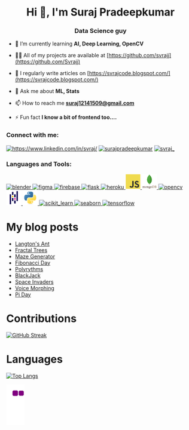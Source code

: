 <h1 align="center">Hi 👋, I'm Suraj Pradeepkumar</h1>
<h3 align="center">Data Science guy</h3>

- 🌱 I’m currently learning **AI, Deep Learning, OpenCV**

- 👨‍💻 All of my projects are available at [https://github.com/svrajj](https://github.com/Svrajj)

- 📝 I regularly write articles on [https://svrajcode.blogspot.com/](https://svrajcode.blogspot.com/)

- 💬 Ask me about **ML, Stats**

- 📫 How to reach me **suraj12141509@gmail.com**

- ⚡ Fun fact **I know a bit of frontend too....**

<h3 align="left">Connect with me:</h3>
<p align="left">
<a href="https://linkedin.com/in/https://www.linkedin.com/in/svraj/" target="blank"><img align="center" src="https://raw.githubusercontent.com/rahuldkjain/github-profile-readme-generator/master/src/images/icons/Social/linked-in-alt.svg" alt="https://www.linkedin.com/in/svraj/" height="30" width="40" /></a>
<a href="https://kaggle.com/surajpradeepkumar" target="blank"><img align="center" src="https://raw.githubusercontent.com/rahuldkjain/github-profile-readme-generator/master/src/images/icons/Social/kaggle.svg" alt="surajpradeepkumar" height="30" width="40" /></a>
<a href="https://instagram.com/svraj__" target="blank"><img align="center" src="https://raw.githubusercontent.com/rahuldkjain/github-profile-readme-generator/master/src/images/icons/Social/instagram.svg" alt="svraj_" height="30" width="40" /></a>
</p>

<h3 align="left">Languages and Tools:</h3>
<p align="left"> <a href="https://www.blender.org/" target="_blank" rel="noreferrer"> <img src="https://download.blender.org/branding/community/blender_community_badge_white.svg" alt="blender" width="40" height="40"/> </a> <a href="https://www.figma.com/" target="_blank" rel="noreferrer"> <img src="https://www.vectorlogo.zone/logos/figma/figma-icon.svg" alt="figma" width="40" height="40"/> </a> <a href="https://firebase.google.com/" target="_blank" rel="noreferrer"> <img src="https://www.vectorlogo.zone/logos/firebase/firebase-icon.svg" alt="firebase" width="40" height="40"/> </a> <a href="https://flask.palletsprojects.com/" target="_blank" rel="noreferrer"> <img src="https://www.vectorlogo.zone/logos/pocoo_flask/pocoo_flask-icon.svg" alt="flask" width="40" height="40"/> </a> <a href="https://heroku.com" target="_blank" rel="noreferrer"> <img src="https://www.vectorlogo.zone/logos/heroku/heroku-icon.svg" alt="heroku" width="40" height="40"/> </a> <a href="https://developer.mozilla.org/en-US/docs/Web/JavaScript" target="_blank" rel="noreferrer"> <img src="https://raw.githubusercontent.com/devicons/devicon/master/icons/javascript/javascript-original.svg" alt="javascript" width="40" height="40"/> </a> <a href="https://www.mongodb.com/" target="_blank" rel="noreferrer"> <img src="https://raw.githubusercontent.com/devicons/devicon/master/icons/mongodb/mongodb-original-wordmark.svg" alt="mongodb" width="40" height="40"/> </a> <a href="https://opencv.org/" target="_blank" rel="noreferrer"> <img src="https://www.vectorlogo.zone/logos/opencv/opencv-icon.svg" alt="opencv" width="40" height="40"/> </a> <a href="https://pandas.pydata.org/" target="_blank" rel="noreferrer"> <img src="https://raw.githubusercontent.com/devicons/devicon/2ae2a900d2f041da66e950e4d48052658d850630/icons/pandas/pandas-original.svg" alt="pandas" width="40" height="40"/> </a> <a href="https://www.python.org" target="_blank" rel="noreferrer"> <img src="https://raw.githubusercontent.com/devicons/devicon/master/icons/python/python-original.svg" alt="python" width="40" height="40"/> </a> <a href="https://scikit-learn.org/" target="_blank" rel="noreferrer"> <img src="https://upload.wikimedia.org/wikipedia/commons/0/05/Scikit_learn_logo_small.svg" alt="scikit_learn" width="40" height="40"/> </a> <a href="https://seaborn.pydata.org/" target="_blank" rel="noreferrer"> <img src="https://seaborn.pydata.org/_images/logo-mark-lightbg.svg" alt="seaborn" width="40" height="40"/> </a> <a href="https://www.tensorflow.org" target="_blank" rel="noreferrer"> <img src="https://www.vectorlogo.zone/logos/tensorflow/tensorflow-icon.svg" alt="tensorflow" width="40" height="40"/> </a> </p>


# My blog posts

* [Langton's Ant](https://svrajcode.blogspot.com/2022/10/the-langtons-ant.html)
* [Fractal Trees](https://svrajcode.blogspot.com/2022/11/fractal-trees.html)
* [Maze Generator](https://svrajcode.blogspot.com/2022/11/maze-generator.html)
* [Fibonacci Day](https://svrajcode.blogspot.com/2022/11/fibonacci-day.html)
* [Polyrythms](https://svrajcode.blogspot.com/2022/12/polyrhythms.html)
* [BlackJack](https://svrajcode.blogspot.com/2023/01/blackjack.html)
* [Space Invaders](https://svrajcode.blogspot.com/2023/01/space-invaders.html)
* [Voice Morphing](https://svrajcode.blogspot.com/2023/03/voice-morphing.html)
* [Pi Day](https://svrajcode.blogspot.com/2023/03/pi-day.html)


# Contributions

[![GitHub Streak](https://streak-stats.demolab.com?user=Svrajj&theme=tokyonight-duo&date_format=n%2Fj%5B%2FY%5D&hide_current_streak=true&hide_longest_streak=true)](https://git.io/streak-stats)

# Languages

[![Top Langs](https://github-readme-stats-git-masterrstaa-rickstaa.vercel.app/api/top-langs/?username=Svrajj&theme=tokyonight)](https://github.com/Svrajj/github-readme-stats)


![snake gif](https://github.com/Svrajj/Svrajj/blob/output/github-contribution-grid-snake.gif)
